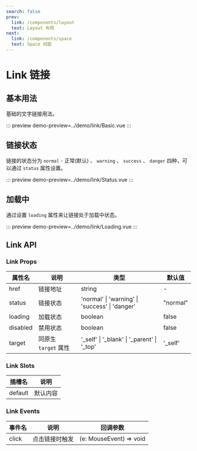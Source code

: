 ```yaml
---
search: false
prev:
  link: /components/layout
  text: Layout 布局
next:
  link: /components/space
  text: Space 间距
---
```


# Link 链接

## 基本用法

基础的文字链接用法。

::: preview
demo-preview=../demo/link/Basic.vue
:::

## 链接状态

链接的状态分为 `normal` - 正常(默认) 、 `warning` 、 `success` 、 `danger` 四种，可以通过 `status` 属性设置。

::: preview
demo-preview=../demo/link/Status.vue
:::

## 加载中

通过设置 `loading` 属性来让链接处于加载中状态。

::: preview
demo-preview=../demo/link/Loading.vue
:::

## Link API

### Link Props

| 属性名   | 说明                 | 类型                                           | 默认值   |
| -------- | -------------------- | ---------------------------------------------- | -------- |
| href     | 链接地址             | string                                         | -        |
| status   | 链接状态             | 'normal' \| 'warning' \| 'success' \| 'danger' | "normal" |
| loading  | 加载状态             | boolean                                        | false    |
| disabled | 禁用状态             | boolean                                        | false    |
| target   | 同原生 `target` 属性 | '\_self' \| '\_blank' \| '\_parent' \| '\_top' | '\_self' |

### Link Slots

| 插槽名  | 说明     |
| ------- | -------- |
| default | 默认内容 |

### Link Events

| 事件名 | 说明           | 回调参数                |
| ------ | -------------- | ----------------------- |
| click  | 点击链接时触发 | (e: MouseEvent) => void |

